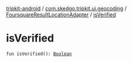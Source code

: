 [tripkit-android](../../index.md) / [com.skedgo.tripkit.ui.geocoding](../index.md) / [FoursquareResultLocationAdapter](index.md) / [isVerified](./is-verified.md)

# isVerified

`fun isVerified(): `[`Boolean`](https://kotlinlang.org/api/latest/jvm/stdlib/kotlin/-boolean/index.html)